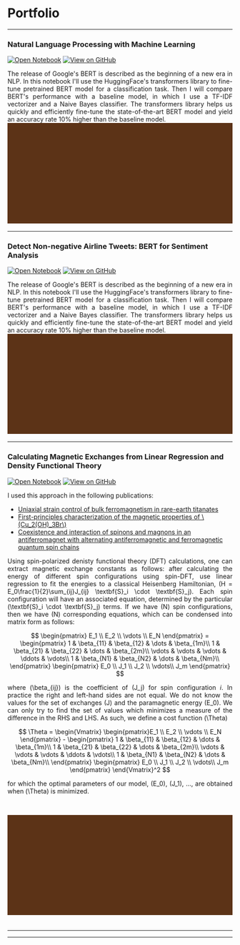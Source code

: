 # Portfolio

---

### Natural Language Processing with Machine Learning

[![Open Notebook](https://img.shields.io/badge/Jupyter-Open_Notebook-yellowgreen?logo=Jupyter)](projects/ames-house-price.html)
[![View on GitHub](https://img.shields.io/badge/GitHub-View_on_GitHub-yellowgreen?logo=GitHub)](https://github.com/chriskhanhtran/kaggle-house-price/blob/master/ames-house-price.ipynb)

<div style="text-align: justify">The release of Google's BERT is described as the beginning of a new era in NLP. In this notebook I'll use the HuggingFace's transformers library to fine-tune pretrained BERT model for a classification task. Then I will compare BERT's performance with a baseline model, in which I use a TF-IDF vectorizer and a Naive Bayes classifier. The transformers library helps us quickly and efficiently fine-tune the state-of-the-art BERT model and yield an accuracy rate 10% higher than the baseline model.</div>

<center><img src="images/dummy_thumbnail.jpg"/></center>

---

### Detect Non-negative Airline Tweets: BERT for Sentiment Analysis

[![Open Notebook](https://img.shields.io/badge/Jupyter-Open_Notebook-yellowgreen?logo=Jupyter)](projects/ames-house-price.html)
[![View on GitHub](https://img.shields.io/badge/GitHub-View_on_GitHub-yellowgreen?logo=GitHub)](https://github.com/chriskhanhtran/kaggle-house-price/blob/master/ames-house-price.ipynb)

<div style="text-align: justify">The release of Google's BERT is described as the beginning of a new era in NLP. In this notebook I'll use the HuggingFace's transformers library to fine-tune pretrained BERT model for a classification task. Then I will compare BERT's performance with a baseline model, in which I use a TF-IDF vectorizer and a Naive Bayes classifier. The transformers library helps us quickly and efficiently fine-tune the state-of-the-art BERT model and yield an accuracy rate 10% higher than the baseline model.</div>

<center><img src="images/dummy_thumbnail.jpg"/></center>

---

### Calculating Magnetic Exchanges from Linear Regression and Density Functional Theory

[![Open Notebook](https://img.shields.io/badge/Jupyter-Open_Notebook-yellowgreen?logo=Jupyter)](projects/ames-house-price.html)
[![View on GitHub](https://img.shields.io/badge/GitHub-View_on_GitHub-yellowgreen?logo=GitHub)](https://github.com/chriskhanhtran/kaggle-house-price/blob/master/ames-house-price.ipynb)

I used this approach in the following publications:
<ul>
  <li><a href="https://arxiv.org/abs/2105.06695">Uniaxial strain control of bulk ferromagnetism in rare-earth titanates</a></li>
  <li><a href="https://arxiv.org/abs/2102.01542">First-principles characterization of the magnetic properties of \(Cu_2(OH)_3Br\) </a></li>
  <li><a href="https://arxiv.org/abs/2006.10922">Coexistence and interaction of spinons and magnons in an antiferromagnet with alternating antiferromagnetic and ferromagnetic quantum spin chains</a></li>
</ul>

<div style="text-align: justify">


  Using spin-polarized denisty functional theory (DFT) calculations, one can extract magnetic exchange constants as follows: after calculating the energy of different spin configurations using spin-DFT, use linear regression to fit the energies to a classical Heisenberg Hamiltonian, \(H = E_0\frac{1}{2}\sum_{ij}J_{ij} \textbf{S}_i \cdot \textbf{S}_j\). Each spin configuration will have an associated equation, determined by the particular \(\textbf{S}_i \cdot \textbf{S}_j\) terms. If we have \(N\) spin configurations, then we have \(N\) corresponding equations, which can be condensed into matrix form as follows:

$$
\begin{pmatrix}
E_1  \\
E_2  \\
\vdots \\
E_N
\end{pmatrix} = \begin{pmatrix}
1 & \beta_{11} & \beta_{12} & \dots & \beta_{1m}\\
1 & \beta_{21} & \beta_{22} & \dots & \beta_{2m}\\
\vdots & \vdots & \vdots & \ddots & \vdots\\
1 & \beta_{N1} & \beta_{N2} & \dots & \beta_{Nm}\\
\end{pmatrix}
\begin{pmatrix}
E_0 \\
J_1 \\
J_2 \\
\vdots\\
J_m
\end{pmatrix}
$$


where \(\beta_{ij}\) is the coefficient of \(J_j\) for spin configuration $i$. In practice the right and left-hand sides are not equal. We do not know the values for the set of exchanges \(J\) and the paramagnetic energy \(E_0\). We can only try to find the set of values which minimizes a measure of the difference in the RHS and LHS. As such, we define a cost function \(\Theta\)

$$
\Theta = 
\begin{Vmatrix}
\begin{pmatrix}E_1  \\
E_2  \\
\vdots \\
E_N
\end{pmatrix} - \begin{pmatrix}
1 & \beta_{11} & \beta_{12} & \dots & \beta_{1m}\\
1 & \beta_{21} & \beta_{22} & \dots & \beta_{2m}\\
\vdots & \vdots & \vdots & \ddots & \vdots\\
1 & \beta_{N1} & \beta_{N2} & \dots & \beta_{Nm}\\
\end{pmatrix}
\begin{pmatrix}
E_0 \\
J_1 \\
J_2 \\
\vdots\\
J_m
\end{pmatrix} 
\end{Vmatrix}^2
$$

for which the optimal parameters of our model, \(E_0\), \(J_1\), ..., are obtained when \(\Theta\) is minimized.</div>
<br>
<center><img src="images/dummy_thumbnail.jpg"/></center>
<br>





---
---

